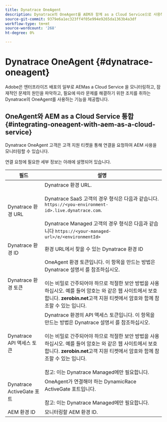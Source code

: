 ```yaml
---
title: Dynatrace OneAgent
description: Dynatrace의 OneAgent를 AEM과 함께 as a Cloud Service으로 사용하는 방법에 대해 알아봅니다.
source-git-commit: 9379e6a1ec323ff4f05e994e9265da1363b4a3df
workflow-type: tm+mt
source-wordcount: '268'
ht-degree: 0%

---
```



# Dynatrace OneAgent {#dynatrace-oneagent}

Adobe은 엔터프라이즈 배포의 일부로 AEMas a Cloud Service 을 모니터링하고, 잠재적인 문제의 원인을 파악하고, 필요에 따라 문제를 해결하기 위한 조치를 취하는 Dynatrace의 OneAgent를 사용하는 기능을 제공합니다. <!-- When GA, add: Read this [Dynatrace article](https://www.dynatrace.com/hub/detail/adobe-experience-manager/) about AEM monitoring to learn more. -->

## OneAgent와 AEM as a Cloud Service 통합 {#integrating-oneagent-with-aem-as-a-cloud-service}

Dynatrace OneAgent 고객은 고객 지원 티켓을 통해 연결을 요청하여 AEM 사용을 모니터링할 수 있습니다.

연결 요청에 필요한 세부 정보는 아래에 설명되어 있습니다.

| **필드** | **설명** |
|---|---|
| Dynatrace 환경 URL | Dynatrace 환경 URL.<br><br>Dynatrace SaaS 고객의 경우 형식은 다음과 같습니다. `https://<you-environment-id>.live.dynatrace.com`.<br><br>Dynatrace Managed 고객의 경우 형식은 다음과 같습니다 `https://<your-managed-url>/e/<environmentId>` |
| Dynatrace 환경 ID | 환경 URL에서 찾을 수 있는 Dynatrace 환경 ID |
| Dynatrace 환경 토큰 | OneAgent 환경 토큰입니다. 이 항목을 만드는 방법은 Dynatrace 설명서 를 참조하십시오.<br><br>이는 비밀로 간주되어야 하므로 적절한 보안 방법을 사용하십시오. 예를 들어 암호는 와 같은 웹 사이트에서 보호합니다. **zerobin.net**&#x200B;고객 지원 티켓에서 암호와 함께 참조할 수 있는 입니다. |
| Dynatrace API 액세스 토큰 | Dynatrace 환경의 API 액세스 토큰입니다. 이 항목을 만드는 방법은 Dynatrace 설명서 를 참조하십시오.<br><br>이는 비밀로 간주되어야 하므로 적절한 보안 방법을 사용하십시오. 예를 들어 암호는 와 같은 웹 사이트에서 보호합니다. **zerobin.net**&#x200B;고객 지원 티켓에서 암호와 함께 참조할 수 있는 입니다.<br><br>참고: 이는 Dynatrace Managed에만 필요합니다. |
| Dynatrace ActiveGate 포트 | OneAgent가 연결해야 하는 DynamicRace ActiveGate 포트입니다.<br><br>참고: 이는 Dynatrace Managed에만 필요합니다. |
| AEM 환경 ID | 모니터링할 AEM 환경 ID. |


